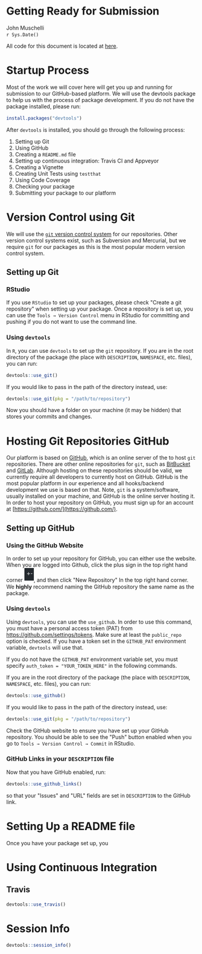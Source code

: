 # Getting Ready for Submission
John Muschelli  
`r Sys.Date()`  



All code for this document is located at [here](https://raw.githubusercontent.com/muschellij2/neuroc/master/getting_ready_for_submission/index.R).




# Startup Process

Most of the work we will cover here will get you up and running for submission to our GitHub-based platform.  We will use the devtools package to help us with the process of package development.  If you do not have the package installed, please run:

```r
install.packages("devtools")
```

After `devtools` is installed, you should go through the following process:

1.  Setting up Git
2.  Using GitHub
3.  Creating a `README.md` file
4.  Setting up continuous integration: Travis CI and Appveyor
5.  Creating a Vignette
6.  Creating Unit Tests using `testthat`
7.  Using Code Coverage
8.  Checking your package
9.  Submitting your package to our platform

# Version Control using Git 

We will use the [`git` version control system](https://git-scm.com/) for our repositories.  Other version control systems exist, such as Subversion and Mercurial, but we require `git` for our packages as this is the most popular modern version control system.

## Setting up Git

### RStudio 
If you use `RStudio` to set up your packages, please check "Create a git repository" when setting up your package.  Once a repository is set up, you can use the `Tools → Version Control` menu in RStudio for committing and pushing if you do not want to use the command line.

### Using `devtools`

In `R`, you can use `devtools` to set up the `git` repository.  If you are in the root directory of the package (the place with `DESCRIPTION`, `NAMESPACE`, etc. files), you can run:

```r
devtools::use_git()
```

If you would like to pass in the path of the directory instead, use:

```r
devtools::use_git(pkg = "/path/to/repository")
```

Now you should have a folder on your machine (it may be hidden) that stores your commits and changes.

# Hosting Git Repositories GitHub 

Our platform is based on [GitHub](https://github.com/), which is an online server of the to host `git` repositories.  There are other online repositories for `git`, such as [BitBucket](https://bitbucket.org/) and [GitLab](https://about.gitlab.com).  Although hosting on these repositories should be valid, we currently require all developers to currently host on GitHub.  GitHub is the most popular platform in our experience and all hooks/backend development we use is based on that.  Note, `git` is a system/software, usually installed on your machine, and GitHub is the online server hosting it.  In order to host your repository on GitHub, you must sign up for an account at [https://github.com/](https://github.com/). 

## Setting up GitHub 

### Using the GitHub Website 
In order to set up your repository for GitHub, you can either use the website.  When you are logged into Github, click the plus sign in the top right hand corner <img src="plus.png" style="display: inline; width: 5%">, and then click "New Repository" In the top right hand corner.  We **highly** recommend naming the GitHub repository the same name as the package.

### Using `devtools`

Using `devtools`, you can use the `use_github`.  In order to use this command, you must have a personal access token (PAT) from https://github.com/settings/tokens. Make sure at least the `public_repo` option is checked.  If you have a token set in the `GITHUB_PAT` environment variable, `devtools` will use that.  

If you do not have the `GITHUB_PAT` environment variable set, you must specify `auth_token = "YOUR_TOKEN_HERE"` in the following commands.


If you are in the root directory of the package (the place with `DESCRIPTION`, `NAMESPACE`, etc. files), you can run:

```r
devtools::use_github()
```

If you would like to pass in the path of the directory instead, use:

```r
devtools::use_git(pkg = "/path/to/repository")
```

Check the GitHub website to ensure you have set up your GitHub repository.  You should be able to see the "Push" button enabled when you go to `Tools → Version Control → Commit` in RStudio.


### GitHub Links in your `DESCRIPTION` file

Now that you have GitHub enabled, run:

```r
devtools::use_github_links()
```

so that your "Issues" and "URL" fields are set in `DESCRIPTION` to the GitHub link.

# Setting Up a README file

Once you have your package set up, you 


# Using Continuous Integration

## Travis

```r
devtools::use_travis()
```




# Session Info


```r
devtools::session_info()
```
